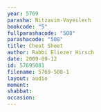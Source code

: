 ```yaml
---
year: 5769
parasha: Nitzavim-Vayeilech
bookcode: "5"
fullparashacode: "508"
parashacode: "508"
title: Cheat Sheet
author: Rabbi Eliezer Hirsch
date: 2009-09-12
id: 57695081
filename: 5769-508-1
layout: audio
moment: 
shabbat: 
occasion: 
---
```

